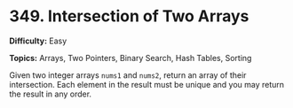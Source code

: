 # 349. Intersection of Two Arrays

**Difficulty:** Easy

**Topics:** Arrays, Two Pointers, Binary Search, Hash Tables, Sorting

Given two integer arrays `nums1` and `nums2`, return an array of their intersection. Each element in the result must be unique and you may return the result in any order.
